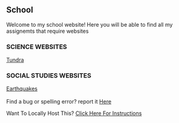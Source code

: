 ## School
Welcome to my school website! Here you will be able to find all my assignemts that require websites
<br>
### SCIENCE WEBSITES
<a href="tundra/tundra.html">Tundra</a>
<br>
### SOCIAL STUDIES WEBSITES
<a href="earthquake/earthquake.html">Earthquakes</a>
<br>
<br>
Find a bug or spelling error? report it <a href="https://github.com/GanOnsauce/school/issues?q=is%3Aissue+is%3Aopen+sort%3Aupdated-desc
">Here</a> 

Want To Locally Host This? 
<a href="https://github.com/GanOnsauce/school/blob/main/localhost.md
">Click Here For Instructions</a> 
